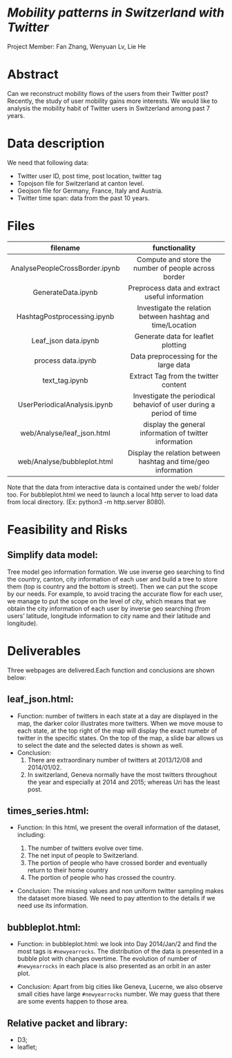 # *Mobility patterns in Switzerland with Twitter*
Project Member: Fan Zhang, Wenyuan Lv, Lie He

# Abstract
Can we reconstruct mobility flows of the users from their Twitter post? Recently, the study of user mobility gains more interests. We would like to analysis the mobility habit of Twitter users in Switzerland among past 7 years. 

# Data description 
We need that following data:

- Twitter user ID, post time, post location, twitter tag
- Topojson file for Switzerland at canton level.
- Geojson file for Germany, France, Italy and Austria.
- Twitter time span: data from the past 10 years.

# Files
| filename | functionality|
|:---:|:----:|
|AnalysePeopleCrossBorder.ipynb| Compute and store the number of people across border|
|GenerateData.ipynb| Preprocess data and extract useful information|
|HashtagPostprocessing.ipynb| Investigate the relation between hashtag and time/Location|
|Leaf_json data.ipynb| Generate data for leaflet plotting|
|process data.ipynb| Data preprocessing for the large data|
|text_tag.ipynb| Extract Tag from the twitter content|
|UserPeriodicalAnalysis.ipynb| Investigate the periodical behaviof of user during a period of time|
|web/Analyse/leaf_json.html|display the general information of twitter information|
|web/Analyse/bubbleplot.html| Display the relation between hashtag and time/geo information|

Note that the data from interactive data is contained under the web/ folder too. For bubbleplot.html we need to launch a local http server to load data from local directory. (Ex: python3 -m http.server 8080).


# Feasibility and Risks
## Simplify data model: 
Tree model geo information formation. We use inverse geo searching to find the country, canton, city information of each user and build a tree to store them (top is country and the bottom is street). Then we can put the scope by our needs. For example, to avoid tracing the accurate flow for each user, we manage to put the scope on the level of city, which means that we obtain the city information of each user by inverse geo searching (from users’ latitude, longitude information to city name and their latitude and longitude).         

# Deliverables

Three webpages are delivered.Each function and conclusions are shown below:

## leaf_json.html: 
- Function: number of twitters in each state at a day are displayed in the map, the darker color illustrates more twitters. When we move mouse to each state, at the top right of the map will display the exact numebr of twitter in the specific states. On the top of the map, a slide bar allows us to select the date and the selected dates is shown as well.
- Conclusion: 
  1. There are extraordinary number of twitters at 2013/12/08 and 2014/01/02. 
  2. In switzerland, Geneva normally have the most twitters throughout the year and especially at 2014 and 2015; whereas Uri has the least post.
  
## times_series.html: 
- Function: In this html, we present the overall information of the dataset,   including:

    1. The number of twitters evolve over time.
    2. The net input of people to Switzerland.
    3. The portion of people who have crossed border and eventually return to their home country
    4. The portion of people who has crossed the country.

- Conclusion: The missing values and non uniform twitter sampling makes the dataset more biased. We need to pay attention to the details if we need use its information.

## bubbleplot.html: 
- Function: in bubbleplot.html:  we look into Day 2014/Jan/2 and find the most tags is `#newyearrocks`. The distribution of the data is presented in a bubble plot with changes overtime. The evolution of number of `#newyearrocks` in each place is also presented as an orbit in an aster plot.

- Conclusion: Apart from big cities like Geneva, Lucerne, we also observe small cities have large `#newyearrocks` number. We may guess that there are some events happen to those area.
 
## Relative packet and library:
- D3;  
- leaflet;   
